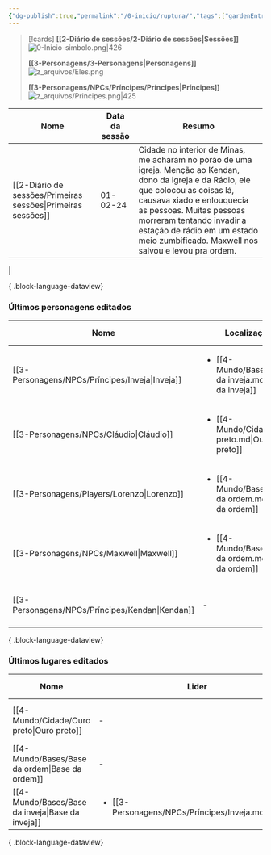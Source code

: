 ```yaml
---
{"dg-publish":true,"permalink":"/0-inicio/ruptura/","tags":["gardenEntry"]}
---
```


> [!cards]
>**[[2-Diário de sessões/2-Diário de sessões\|Sessões]]**
> ![0-Inicio-simbolo.png|426](/img/user/z_arquivos/0-Inicio-simbolo.png)
> 
> **[[3-Personagens/3-Personagens\|Personagens]]**
> ![z_arquivos/Eles.png](/img/user/z_arquivos/Eles.png)
> 
> **[[3-Personagens/NPCs/Príncipes/Príncipes\|Príncipes]]**
> ![z_arquivos/Principes.png|425](/img/user/z_arquivos/Principes.png)

| Nome                                                            | Data da sessão | Resumo                                                                                                                                                                                                                                                                                                               |
| --------------------------------------------------------------- | -------------- | -------------------------------------------------------------------------------------------------------------------------------------------------------------------------------------------------------------------------------------------------------------------------------------------------------------------- |
| [[2-Diário de sessões/Primeiras sessões\|Primeiras sessões]] | 01-02-24       | Cidade no interior de Minas, me acharam no porão de uma igreja. Menção ao Kendan, dono da igreja e da Rádio, ele que colocou as coisas lá, causava xiado e enlouquecia as pessoas. Muitas pessoas morreram tentando invadir a estação de rádio em um estado meio zumbificado. Maxwell nos salvou e levou pra ordem.
 |

{ .block-language-dataview}

### Últimos personagens editados
| Nome                                               | Localização                                                            | Equipe                                                | Status    | Última edição    |
| -------------------------------------------------- | ---------------------------------------------------------------------- | ----------------------------------------------------- | --------- | ---------------- |
| [[3-Personagens/NPCs/Príncipes/Inveja\|Inveja]] | <ul><li>[[4-Mundo/Bases/Base da inveja.md\\|Base da inveja]]</li></ul> | <ul><li>[[4-Mundo/Grupos/Reino.md\\|Reino]]</li></ul> | Morto     | 09-05-25 - 12:07 |
| [[3-Personagens/NPCs/Cláudio\|Cláudio]]         | <ul><li>[[4-Mundo/Cidade/Ouro preto.md\\|Ouro preto]]</li></ul>        | \-                                                    | Morto     | 09-05-25 - 10:49 |
| [[3-Personagens/Players/Lorenzo\|Lorenzo]]      | <ul><li>[[4-Mundo/Bases/Base da ordem.md\\|Base da ordem]]</li></ul>   | \-                                                    | Machucado | 08-05-25 - 20:25 |
| [[3-Personagens/NPCs/Maxwell\|Maxwell]]         | <ul><li>[[4-Mundo/Bases/Base da ordem.md\\|Base da ordem]]</li></ul>   | <ul><li>[[4-Mundo/Grupos/Ordem.md\\|Ordem]]</li></ul> | Saudável  | 08-05-25 - 20:10 |
| [[3-Personagens/NPCs/Príncipes/Kendan\|Kendan]] | \-                                                                     | \-                                                    | \-        | 08-05-25 - 20:05 |

{ .block-language-dataview}
### Últimos lugares editados
| Nome                                                | Lider                                                                 | Última edição    |
| --------------------------------------------------- | --------------------------------------------------------------------- | ---------------- |
| [[4-Mundo/Cidade/Ouro preto\|Ouro preto]]        | \-                                                                    | 08-05-25 - 19:10 |
| [[4-Mundo/Bases/Base da ordem\|Base da ordem]]   | \-                                                                    | 08-05-25 - 18:02 |
| [[4-Mundo/Bases/Base da inveja\|Base da inveja]] | <ul><li>[[3-Personagens/NPCs/Príncipes/Inveja.md\\|Inveja]]</li></ul> | 09-05-25 - 12:07 |

{ .block-language-dataview}